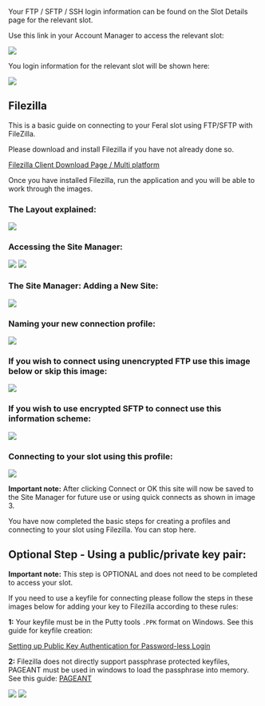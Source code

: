 
Your FTP / SFTP / SSH login information can be found on the Slot Details page for the relevant slot.

Use this link in your Account Manager to access the relevant slot:

![](https://raw.github.com/feralhosting/feralfilehosting/master/Feral%20Wiki/0%20Generic/slot_detail_link.png)

You login information for the relevant slot will be shown here:

![](https://raw.github.com/feralhosting/feralfilehosting/master/Feral%20Wiki/0%20Generic/slot_detail_ssh.png)

Filezilla
---

This is a basic guide on connecting to your Feral slot using FTP/SFTP with FileZilla.

Please download and install Filezilla if you have not already done so.

[Filezilla Client Download Page / Multi platform](https://filezilla-project.org/download.php?type=client)

Once you have installed Filezilla, run the application and you will be able to work through the images.

### The Layout explained:

![](https://raw.github.com/feralhosting/feralfilehosting/master/Feral%20Wiki/SFTP%20and%20FTP/FTP%20and%20SFTP%20basics%20-%20Filezilla/1.png)

### Accessing the Site Manager:

![](https://raw.github.com/feralhosting/feralfilehosting/master/Feral%20Wiki/SFTP%20and%20FTP/FTP%20and%20SFTP%20basics%20-%20Filezilla/2.png)
![](https://raw.github.com/feralhosting/feralfilehosting/master/Feral%20Wiki/SFTP%20and%20FTP/FTP%20and%20SFTP%20basics%20-%20Filezilla/3.png)

### The Site Manager: Adding a New Site:

![](https://raw.github.com/feralhosting/feralfilehosting/master/Feral%20Wiki/SFTP%20and%20FTP/FTP%20and%20SFTP%20basics%20-%20Filezilla/5.png)

### Naming your new connection profile:

![](https://raw.github.com/feralhosting/feralfilehosting/master/Feral%20Wiki/SFTP%20and%20FTP/FTP%20and%20SFTP%20basics%20-%20Filezilla/6.png)

### If you wish to connect using unencrypted FTP use this image below or skip this image:

![](https://raw.github.com/feralhosting/feralfilehosting/master/Feral%20Wiki/SFTP%20and%20FTP/FTP%20and%20SFTP%20basics%20-%20Filezilla/7.png)

### If you wish to use encrypted SFTP to connect use this information scheme:

![](https://raw.github.com/feralhosting/feralfilehosting/master/Feral%20Wiki/SFTP%20and%20FTP/FTP%20and%20SFTP%20basics%20-%20Filezilla/8.png)

### Connecting to your slot using this profile:

![](https://raw.github.com/feralhosting/feralfilehosting/master/Feral%20Wiki/SFTP%20and%20FTP/FTP%20and%20SFTP%20basics%20-%20Filezilla/9.png)

**Important note:** After clicking Connect or OK this site will now be saved to the Site Manager for future use or using quick connects as shown in image 3.

You have now completed the basic steps for creating a profiles and connecting to your slot using Filezilla. You can stop here.

Optional Step - Using a public/private key pair:
---

**Important note:** This step is OPTIONAL and does not need to be completed to access your slot.

If you need to use a keyfile for connecting please follow the steps in these images below for adding your key to Filezilla according to these rules:

**1:** Your keyfile must be in the Putty tools `.PPK` format on Windows. See this guide for keyfile creation:

[Setting up Public Key Authentication for Password-less Login](https://www.feralhosting.com/faq/view?question=13)

**2:** Filezilla does not directly support passphrase protected keyfiles, PAGEANT must be used in windows to load the passphrase into memory. See this guide: [PAGEANT](https://www.feralhosting.com/faq/view?question=241)

![](https://raw.github.com/feralhosting/feralfilehosting/master/Feral%20Wiki/SFTP%20and%20FTP/FTP%20and%20SFTP%20basics%20-%20Filezilla/10.png)
![](https://raw.github.com/feralhosting/feralfilehosting/master/Feral%20Wiki/SFTP%20and%20FTP/FTP%20and%20SFTP%20basics%20-%20Filezilla/11.png)



